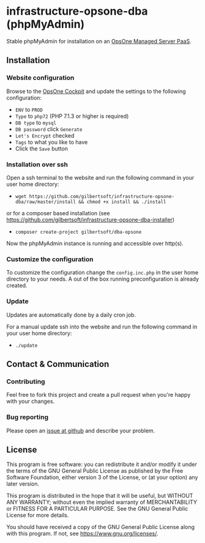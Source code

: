 # infrastructure-opsone-dba (phpMyAdmin)

Stable phpMyAdmin for installation on an [OpsOne Managed Server PaaS](https://opsone.ch/hosting/managed-server).

## Installation

### Website configuration

Browse to the [OpsOne Cockpit](https://cockpit.opsone.ch) and update the
settings to the following configuration:

* `ENV` to `PROD`
* `Type` to `php72` (PHP 7.1.3 or higher is required)
* `DB type` to `mysql`
* `DB password` click `Generate`
* `Let's Encrypt` checked
* `Tags` to what you like to have
* Click the `Save` button

### Installation over ssh

Open a ssh terminal to the website and run the following command in your user
home directory:

* `wget https://github.com/gilbertsoft/infrastructure-opsone-dba/raw/master/install && chmod +x install && ./install`

or for a composer based installation (see <https://github.com/gilbertsoft/infrastructure-opsone-dba-installer>)

* `composer create-project gilbertsoft/dba-opsone`

Now the phpMyAdmin instance is running and accessible over http(s).

### Customize the configuration

To customize the configuration change the `config.inc.php` in the user home
directory to your needs. A out of the box running preconfiguration is already
created.

### Update

Updates are automatically done by a daily cron job.

For a manual update ssh into the website and run the following command in your
user home directory:

* `./update`

## Contact & Communication

### Contributing

Feel free to fork this project and create a pull request when you're happy
with your changes.

### Bug reporting

Please open an [issue at github](https://github.com/gilbertsoft/infrastructure-opsone-dba/issues)
and describe your problem.

## License

This program is free software: you can redistribute it and/or modify
it under the terms of the GNU General Public License as published by
the Free Software Foundation, either version 3 of the License, or
(at your option) any later version.

This program is distributed in the hope that it will be useful,
but WITHOUT ANY WARRANTY; without even the implied warranty of
MERCHANTABILITY or FITNESS FOR A PARTICULAR PURPOSE.  See the
GNU General Public License for more details.

You should have received a copy of the GNU General Public License
along with this program.  If not, see <https://www.gnu.org/licenses/>.
